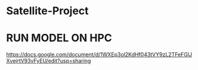 # Satellite-Project

# RUN MODEL ON HPC

https://docs.google.com/document/d/1WXEp3ol2KdHf043tVY9zL2TFeFGlJXvejrtV93vFyEU/edit?usp=sharing
